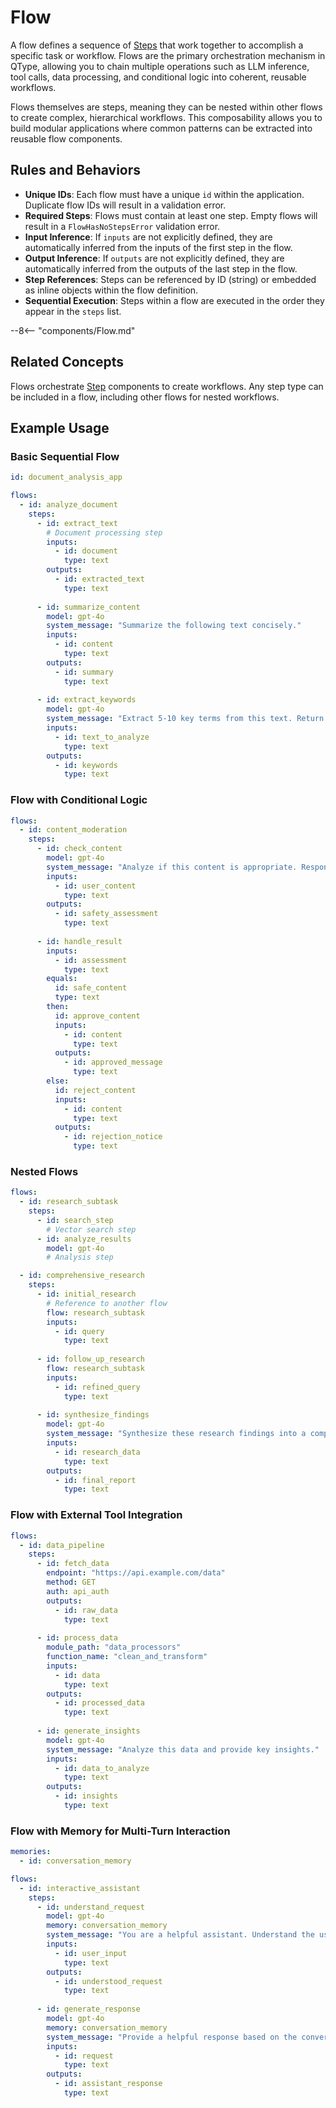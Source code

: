 # Flow

A flow defines a sequence of [Steps](step.md) that work together to accomplish a specific task or workflow. Flows are the primary orchestration mechanism in QType, allowing you to chain multiple operations such as LLM inference, tool calls, data processing, and conditional logic into coherent, reusable workflows.

Flows themselves are steps, meaning they can be nested within other flows to create complex, hierarchical workflows. This composability allows you to build modular applications where common patterns can be extracted into reusable flow components.

## Rules and Behaviors

- **Unique IDs**: Each flow must have a unique `id` within the application. Duplicate flow IDs will result in a validation error.
- **Required Steps**: Flows must contain at least one step. Empty flows will result in a `FlowHasNoStepsError` validation error.
- **Input Inference**: If `inputs` are not explicitly defined, they are automatically inferred from the inputs of the first step in the flow.
- **Output Inference**: If `outputs` are not explicitly defined, they are automatically inferred from the outputs of the last step in the flow.
- **Step References**: Steps can be referenced by ID (string) or embedded as inline objects within the flow definition.
- **Sequential Execution**: Steps within a flow are executed in the order they appear in the `steps` list.

--8<-- "components/Flow.md"

## Related Concepts

Flows orchestrate [Step](step.md) components to create workflows. Any step type can be included in a flow, including other flows for nested workflows.

## Example Usage

### Basic Sequential Flow

```yaml
id: document_analysis_app

flows:
  - id: analyze_document
    steps:
      - id: extract_text
        # Document processing step
        inputs:
          - id: document
            type: text
        outputs:
          - id: extracted_text
            type: text
      
      - id: summarize_content
        model: gpt-4o
        system_message: "Summarize the following text concisely."
        inputs:
          - id: content
            type: text
        outputs:
          - id: summary
            type: text
      
      - id: extract_keywords
        model: gpt-4o
        system_message: "Extract 5-10 key terms from this text. Return as a JSON array."
        inputs:
          - id: text_to_analyze
            type: text
        outputs:
          - id: keywords
            type: text
```

### Flow with Conditional Logic

```yaml
flows:
  - id: content_moderation
    steps:
      - id: check_content
        model: gpt-4o
        system_message: "Analyze if this content is appropriate. Respond with 'safe' or 'unsafe'."
        inputs:
          - id: user_content
            type: text
        outputs:
          - id: safety_assessment
            type: text
      
      - id: handle_result
        inputs:
          - id: assessment
            type: text
        equals: 
          id: safe_content
          type: text
        then:
          id: approve_content
          inputs:
            - id: content
              type: text
          outputs:
            - id: approved_message
              type: text
        else:
          id: reject_content
          inputs:
            - id: content
              type: text
          outputs:
            - id: rejection_notice
              type: text
```

### Nested Flows

```yaml
flows:
  - id: research_subtask
    steps:
      - id: search_step
        # Vector search step
      - id: analyze_results
        model: gpt-4o
        # Analysis step

  - id: comprehensive_research
    steps:
      - id: initial_research
        # Reference to another flow
        flow: research_subtask
        inputs:
          - id: query
            type: text
      
      - id: follow_up_research
        flow: research_subtask
        inputs:
          - id: refined_query
            type: text
      
      - id: synthesize_findings
        model: gpt-4o
        system_message: "Synthesize these research findings into a comprehensive report."
        inputs:
          - id: research_data
            type: text
        outputs:
          - id: final_report
            type: text
```

### Flow with External Tool Integration

```yaml
flows:
  - id: data_pipeline
    steps:
      - id: fetch_data
        endpoint: "https://api.example.com/data"
        method: GET
        auth: api_auth
        outputs:
          - id: raw_data
            type: text
      
      - id: process_data
        module_path: "data_processors"
        function_name: "clean_and_transform"
        inputs:
          - id: data
            type: text
        outputs:
          - id: processed_data
            type: text
      
      - id: generate_insights
        model: gpt-4o
        system_message: "Analyze this data and provide key insights."
        inputs:
          - id: data_to_analyze
            type: text
        outputs:
          - id: insights
            type: text
```

### Flow with Memory for Multi-Turn Interaction

```yaml
memories:
  - id: conversation_memory

flows:
  - id: interactive_assistant
    steps:
      - id: understand_request
        model: gpt-4o
        memory: conversation_memory
        system_message: "You are a helpful assistant. Understand the user's request and maintain context."
        inputs:
          - id: user_input
            type: text
        outputs:
          - id: understood_request
            type: text
      
      - id: generate_response
        model: gpt-4o
        memory: conversation_memory
        system_message: "Provide a helpful response based on the conversation history."
        inputs:
          - id: request
            type: text
        outputs:
          - id: assistant_response
            type: text
```

